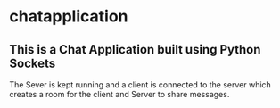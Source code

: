 # chatapplication
## This is a Chat Application built using Python Sockets
The Sever is kept running and a client is connected to the server
which creates a room for the client and Server to share messages.
